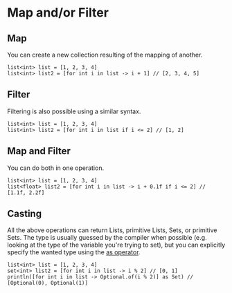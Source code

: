 # Map and/or Filter

## Map
You can create a new collection resulting of the mapping of another.

```marcel
list<int> list = [1, 2, 3, 4]
list<int> list2 = [for int i in list -> i + 1] // [2, 3, 4, 5]
```

## Filter
Filtering is also possible using a similar syntax.

```marcel
list<int> list = [1, 2, 3, 4]
list<int> list2 = [for int i in list if i <= 2] // [1, 2]
```

## Map and Filter
You can do both in one operation.

```marcel
list<int> list = [1, 2, 3, 4]
list<float> list2 = [for int i in list -> i + 0.1f if i <= 2] // [1.1f, 2.2f]
```

## Casting
All the above operations can return Lists, primitive Lists, Sets, or primitive Sets. The type is
usually guessed by the compiler when possible (e.g. looking at the type of the variable you're trying to set), but
you can explicitly specify the wanted type using the [as operator](../operators/as.md).

```marcel
list<int> list = [1, 2, 3, 4]
set<int> list2 = [for int i in list -> i % 2] // [0, 1]
println([for int i in list -> Optional.of(i % 2)] as Set) // [Optional(0), Optional(1)]
```